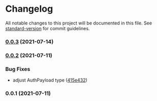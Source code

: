 # Changelog

All notable changes to this project will be documented in this file. See [standard-version](https://github.com/conventional-changelog/standard-version) for commit guidelines.

### [0.0.3](https://github.com/distributedvc/amon/compare/v0.0.2...v0.0.3) (2021-07-14)

### [0.0.2](https://github.com/distributedvc/amon/compare/v0.0.1...v0.0.2) (2021-07-11)


### Bug Fixes

* adjust AuthPayload type ([415e432](https://github.com/distributedvc/amon/commit/415e432f8a862a2aa245e614de996bbfbb703ad2))

### 0.0.1 (2021-07-11)

